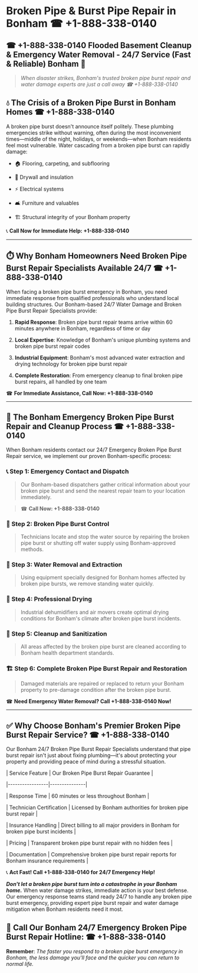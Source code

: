 # Broken Pipe & Burst Pipe Repair in Bonham ☎ +1-888-338-0140  
## ☎ +1-888-338-0140 Flooded Basement Cleanup & Emergency Water Removal - 24/7 Service (Fast & Reliable) Bonham 🚨  

> *When disaster strikes, Bonham's trusted broken pipe burst repair and water damage experts are just a call away ☎ +1-888-338-0140*  

## 💧 The Crisis of a Broken Pipe Burst in Bonham Homes ☎ +1-888-338-0140  

A broken pipe burst doesn't announce itself politely. These plumbing emergencies strike without warning, often during the most inconvenient times—middle of the night, holidays, or weekends—when Bonham residents feel most vulnerable. Water cascading from a broken pipe burst can rapidly damage:  

* 🏠 Flooring, carpeting, and subflooring  
* 🧱 Drywall and insulation  
* ⚡ Electrical systems  
* 🛋️ Furniture and valuables  
* 🏗️ Structural integrity of your Bonham property  

📞 **Call Now for Immediate Help: +1-888-338-0140**  

---  

## ⏱️ Why Bonham Homeowners Need Broken Pipe Burst Repair Specialists Available 24/7 ☎ +1-888-338-0140  

When facing a broken pipe burst emergency in Bonham, you need immediate response from qualified professionals who understand local building structures. Our Bonham-based 24/7 Water Damage and Broken Pipe Burst Repair Specialists provide:  

1. **Rapid Response**: Broken pipe burst repair teams arrive within 60 minutes anywhere in Bonham, regardless of time or day  
2. **Local Expertise**: Knowledge of Bonham's unique plumbing systems and broken pipe burst repair codes  
3. **Industrial Equipment**: Bonham's most advanced water extraction and drying technology for broken pipe burst repair  
4. **Complete Restoration**: From emergency cleanup to final broken pipe burst repairs, all handled by one team  

☎ **For Immediate Assistance, Call Now: +1-888-338-0140**  

---  

## 🔧 The Bonham Emergency Broken Pipe Burst Repair and Cleanup Process ☎ +1-888-338-0140  

When Bonham residents contact our 24/7 Emergency Broken Pipe Burst Repair service, we implement our proven Bonham-specific process:  

### 📞 Step 1: Emergency Contact and Dispatch  
> Our Bonham-based dispatchers gather critical information about your broken pipe burst and send the nearest repair team to your location immediately.  
> ☎ **Call Now: +1-888-338-0140**  

### 🚿 Step 2: Broken Pipe Burst Control  
> Technicians locate and stop the water source by repairing the broken pipe burst or shutting off water supply using Bonham-approved methods.  

### 🌊 Step 3: Water Removal and Extraction  
> Using equipment specially designed for Bonham homes affected by broken pipe bursts, we remove standing water quickly.  

### 💨 Step 4: Professional Drying  
> Industrial dehumidifiers and air movers create optimal drying conditions for Bonham's climate after broken pipe burst incidents.  

### 🧼 Step 5: Cleanup and Sanitization  
> All areas affected by the broken pipe burst are cleaned according to Bonham health department standards.  

### 🏗️ Step 6: Complete Broken Pipe Burst Repair and Restoration  
> Damaged materials are repaired or replaced to return your Bonham property to pre-damage condition after the broken pipe burst.  

☎ **Need Emergency Water Removal? Call +1-888-338-0140 Now!**  

---  

## ✅ Why Choose Bonham's Premier Broken Pipe Burst Repair Service? ☎ +1-888-338-0140  

Our Bonham 24/7 Broken Pipe Burst Repair Specialists understand that pipe burst repair isn't just about fixing plumbing—it's about protecting your property and providing peace of mind during a stressful situation.  

| Service Feature | Our Broken Pipe Burst Repair Guarantee |  
|-----------------|---------------|  
| Response Time | 60 minutes or less throughout Bonham |  
| Technician Certification | Licensed by Bonham authorities for broken pipe burst repair |  
| Insurance Handling | Direct billing to all major providers in Bonham for broken pipe burst incidents |  
| Pricing | Transparent broken pipe burst repair with no hidden fees |  
| Documentation | Comprehensive broken pipe burst repair reports for Bonham insurance requirements |  

📞 **Act Fast! Call +1-888-338-0140 for 24/7 Emergency Help!**  

***Don't let a broken pipe burst turn into a catastrophe in your Bonham home.*** When water damage strikes, immediate action is your best defense. Our emergency response teams stand ready 24/7 to handle any broken pipe burst emergency, providing expert pipe burst repair and water damage mitigation when Bonham residents need it most.  

## 📱 Call Our Bonham 24/7 Emergency Broken Pipe Burst Repair Hotline: ☎ +1-888-338-0140  

**Remember**: *The faster you respond to a broken pipe burst emergency in Bonham, the less damage you'll face and the quicker you can return to normal life.*